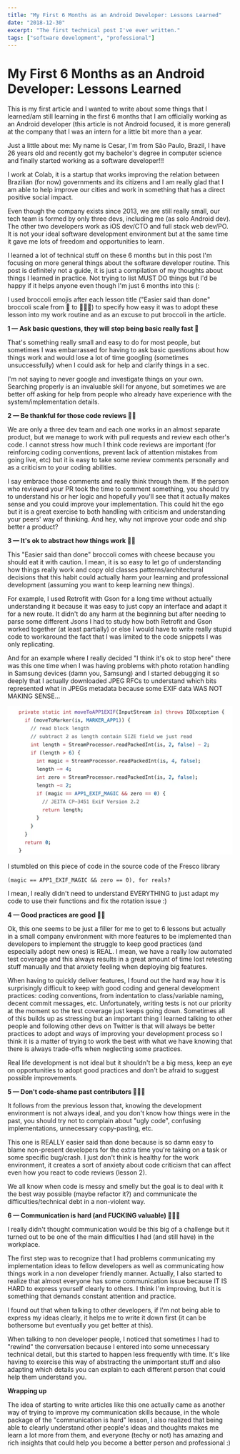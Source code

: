 ```yaml
---
title: "My First 6 Months as an Android Developer: Lessons Learned"
date: "2018-12-30"
excerpt: "The first technical post I've ever written."
tags: ["software development", "professional"]
---
```


# My First 6 Months as an Android Developer: Lessons Learned

This is my first article and I wanted to write about some things that I learned/am still learning in the first 6 months that I am officially working as an Android developer (this article is not Android focused, it is more general) at the company that I was an intern for a little bit more than a year.

Just a little about me: My name is Cesar, I'm from São Paulo, Brazil, I have 26 years old and recently got my bachelor's degree in computer science and finally started working as a software developer!!!

I work at Colab, it is a startup that works improving the relation between Brazilian (for now) governments and its citizens and I am really glad that I am able to help improve our cities and work in something that has a direct positive social impact.

Even though the company exists since 2013, we are still really small, our tech team is formed by only three devs, including me (as solo Android dev). The other two developers work as iOS dev/CTO and full stack web dev/PO. It is not your ideal software development environment but at the same time it gave me lots of freedom and opportunities to learn.

I learned a lot of technical stuff on these 6 months but in this post I'm focusing on more general things about the software developer routine. This post is definitely not a guide, it is just a compilation of my thoughts about things I learned in practice. Not trying to list MUST DO things but I'd be happy if it helps anyone even though I'm just 6 months into this (:

I used broccoli emojis after each lesson title ("Easier said than done" broccoli scale from 🥦 to 🥦🥦🥦) to specify how easy it was to adopt these lesson into my work routine and as an excuse to put broccoli in the article.

**1 — Ask basic questions, they will stop being basic really fast 🥦**

That's something really small and easy to do for most people, but sometimes I was embarrassed for having to ask basic questions about how things work and would lose a lot of time googling (sometimes unsuccessfully) when I could ask for help and clarify things in a sec.

I'm not saying to never google and investigate things on your own. Searching properly is an invaluable skill for anyone, but sometimes we are better off asking for help from people who already have experience with the system/implementation details.

**2 — Be thankful for those code reviews 🥦🥦**

We are only a three dev team and each one works in an almost separate product, but we manage to work with pull requests and review each other's code. I cannot stress how much I think code reviews are important (for reinforcing coding conventions, prevent lack of attention mistakes from going live, etc) but it is easy to take some review comments personally and as a criticism to your coding abilities.

I say embrace those comments and really think through them. If the person who reviewed your PR took the time to comment something, you should try to understand his or her logic and hopefully you'll see that it actually makes sense and you could improve your implementation. This could hit the ego but it is a great exercise to both handling with criticism and understanding your peers' way of thinking. And hey, why not improve your code and ship better a product?

**3 — It's ok to abstract how things work 🥦🧀**

This "Easier said than done" broccoli comes with cheese because you should eat it with caution. I mean, it is so easy to let go of understanding how things really work and copy old classes patterns/architectural decisions that this habit could actually harm your learning and professional development (assuming you want to keep learning new things).

For example, I used Retrofit with Gson for a long time without actually understanding it because it was easy to just copy an interface and adapt it for a new route. It didn't do any harm at the beginning but after needing to parse some different Jsons I had to study how both Retrofit and Gson worked together (at least partially) or else I would have to write really stupid code to workaround the fact that I was limited to the code snippets I was only replicating.

And for an example where I really decided "I think it's ok to stop here" there was this one time when I was having problems with photo rotation handling in Samsung devices (damn you, Samsung) and I started debugging it so deeply that I actually downloaded JPEG RFCs to understand which bits represented what in JPEGs metadata because some EXIF data WAS NOT MAKING SENSE…

![Debugging JPEG metadata in Samsung devices](/images/blog/image1.webp)

I stumbled on this piece of code in the source code of the Fresco library

```
(magic == APP1_EXIF_MAGIC && zero == 0), for reals?
```

I mean, I really didn't need to understand EVERYTHING to just adapt my code to use their functions and fix the rotation issue :)

**4 — Good practices are good 🥦🥦**

Ok, this one seems to be just a filler for me to get to 6 lessons but actually in a small company environment with more features to be implemented than developers to implement the struggle to keep good practices (and especially adopt new ones) is REAL. I mean, we have a really low automated test coverage and this always results in a great amount of time lost retesting stuff manually and that anxiety feeling when deploying big features.

When having to quickly deliver features, I found out the hard way how it is surprisingly difficult to keep with good coding and general development practices: coding conventions, from indentation to class/variable naming, decent commit messages, etc. Unfortunately, writing tests is not our priority at the moment so the test coverage just keeps going down. Sometimes all of this builds up as stressing but an important thing I learned talking to other people and following other devs on Twitter is that will always be better practices to adopt and ways of improving your development process so I think it is a matter of trying to work the best with what we have knowing that there is always trade-offs when neglecting some practices.

Real life development is not ideal but it shouldn't be a big mess, keep an eye on opportunities to adopt good practices and don't be afraid to suggest possible improvements.

**5 — Don't code-shame past contributors 🥦🥦🥦**

It follows from the previous lesson that, knowing the development environment is not always ideal, and you don't know how things were in the past, you should try not to complain about "ugly code", confusing implementations, unnecessary copy-pasting, etc.

This one is REALLY easier said than done because is so damn easy to blame non-present developers for the extra time you're taking on a task or some specific bug/crash. I just don't think is healthy for the work environment, it creates a sort of anxiety about code criticism that can affect even how you react to code reviews (lesson 2).

We all know when code is messy and smelly but the goal is to deal with it the best way possible (maybe refactor it?) and communicate the difficulties/technical debt in a non-violent way.

**6 — Communication is hard (and FUCKING valuable) 🥦🥦🥦**

I really didn't thought communication would be this big of a challenge but it turned out to be one of the main difficulties I had (and still have) in the workplace.

The first step was to recognize that I had problems communicating my implementation ideas to fellow developers as well as communicating how things work in a non developer friendly manner. Actually, I also started to realize that almost everyone has some communication issue because IT IS HARD to express yourself clearly to others. I think I'm improving, but it is something that demands constant attention and practice.

I found out that when talking to other developers, if I'm not being able to express my ideas clearly, it helps me to write it down first (it can be bothersome but eventually you get better at this).

When talking to non developer people, I noticed that sometimes I had to "rewind" the conversation because I entered into some unnecessary technical detail, but this started to happen less frequently with time. It's like having to exercise this way of abstracting the unimportant stuff and also adapting which details you can explain to each different person that could help them understand you.

**Wrapping up**

The idea of starting to write articles like this one actually came as another way of trying to improve my communication skills because, in the whole package of the "communication is hard" lesson, I also realized that being able to clearly understand other people's ideas and thoughts makes me learn a lot more from them, and everyone (techy or not) has amazing and rich insights that could help you become a better person and professional :)
